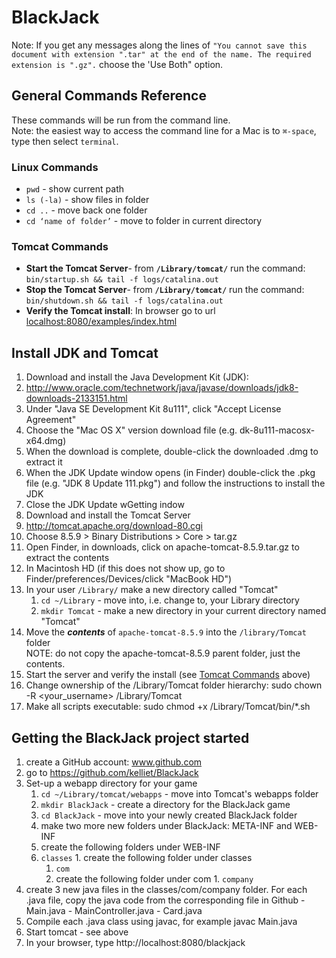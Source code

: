 # BlackJack

Note: If you get any messages along the lines of `"You cannot save this document with extension ".tar" at the end of the name.
The required extension is ".gz".` choose the 'Use Both" option.

## General Commands Reference
These commands will be run from the command line.  
Note: the easiest way to access the command line for a Mac is to `⌘-space`, type then select `terminal`.  

### Linux Commands
  - `pwd` - show current path
  - `ls (-la)`  - show files in folder
  - `cd ..` - move back one folder
  - `cd ‘name of folder’` - move to folder in current directory

### Tomcat Commands
 - **Start the Tomcat Server**- from **`/Library/tomcat/`** run the command:  
   `bin/startup.sh && tail -f logs/catalina.out`
 - **Stop the Tomcat Server**- from **`/Library/tomcat/`** run the command:  
   `bin/shutdown.sh && tail -f logs/catalina.out`
 - **Verify the Tomcat install**:
   In browser go to url [localhost:8080/examples/index.html](localhost:8080/examples/index.html)

## Install JDK and Tomcat
1. Download and install the Java Development Kit (JDK):
  1. http://www.oracle.com/technetwork/java/javase/downloads/jdk8-downloads-2133151.html
  2. Under "Java SE Development Kit 8u111", click "Accept License Agreement"
  3. Choose the "Mac OS X" version download file (e.g. dk-8u111-macosx-x64.dmg)
  4. When the download is complete, double-click the downloaded .dmg to extract it
  5. When the JDK Update window opens (in Finder) double-click the .pkg file (e.g. "JDK 8 Update 111.pkg") and follow the instructions to install the JDK
  6. Close the JDK Update wGetting indow
2. Download and install the Tomcat Server
  1. http://tomcat.apache.org/download-80.cgi
  2. Choose 8.5.9 > Binary Distributions > Core > tar.gz
  3. Open Finder, in downloads, click on apache-tomcat-8.5.9.tar.gz to extract the contents
  4. In Macintosh HD (if this does not show up, go to Finder/preferences/Devices/click "MacBook HD")
  5. In your user `/Library/` make a new directory called "Tomcat"
     1. `cd ~/Library` - move into, i.e. change to, your Library directory
     2. `mkdir Tomcat` - make a new directory in your current directory named "Tomcat"
  6. Move the **_contents_** of `apache-tomcat-8.5.9` into the `/library/Tomcat` folder   
     NOTE: do not copy the apache-tomcat-8.5.9 parent folder, just the contents.  
  7. Start the server and verify the install (see [Tomcat Commands](https://github.com/kelliet/BlackJack#tomcat-commands) above)
  8. Change ownership of the /Library/Tomcat folder hierarchy: sudo chown -R <your_username> /Library/Tomcat
  9. Make all scripts executable: sudo chmod +x /Library/Tomcat/bin/*.sh
  
   
## Getting the BlackJack project started
 1. create a GitHub account: www.github.com
 2. go to https://github.com/kelliet/BlackJack
 2. Set-up a webapp directory for your game
    1. `cd ~/Library/tomcat/webapps` - move into Tomcat's webapps folder
    2. `mkdir BlackJack` - create a directory for the BlackJack game
    3. `cd BlackJack` - move into your newly created BlackJack folder
    2. make two more new folders under BlackJack: META-INF and WEB-INF
    3. create the following folders under WEB-INF
      1. `classes`
        1. create the following folder under classes
          1. `com`
            1. create the following folder under com
              1. `company`
  4. create 3 new java files in the classes/com/company folder.  For each .java file, copy the java code from the corresponding file in Github
    - Main.java
    - MainController.java
    - Card.java
  5. Compile each .java class using javac, for example javac Main.java
  6. Start tomcat - see above
  7. In your browser, type http://localhost:8080/blackjack
